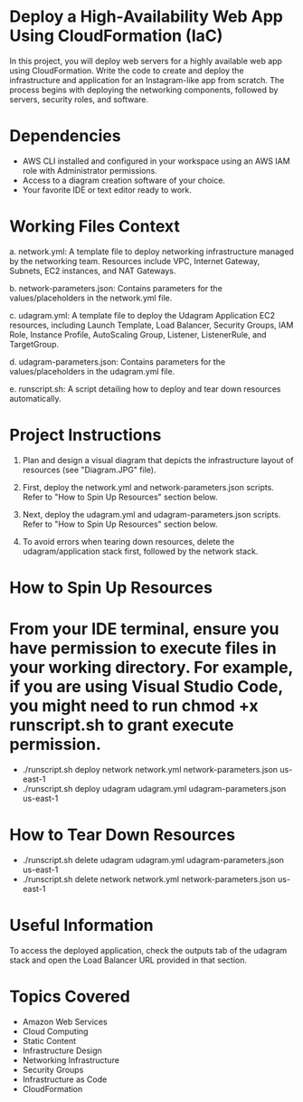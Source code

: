 # Deploy a High-Availability Web App Using CloudFormation (IaC)
In this project, you will deploy web servers for a highly available web app using CloudFormation. Write the code to create and deploy the infrastructure and application for an Instagram-like app from scratch. The process begins with deploying the networking components, followed by servers, security roles, and software.


# Dependencies
- AWS CLI installed and configured in your workspace using an AWS IAM role with Administrator permissions.
- Access to a diagram creation software of your choice.
- Your favorite IDE or text editor ready to work.


# Working Files Context
a. network.yml: A template file to deploy networking infrastructure managed by the networking team. Resources include VPC, Internet Gateway, Subnets, EC2 instances, and NAT Gateways.

b. network-parameters.json: Contains parameters for the values/placeholders in the network.yml file.

c. udagram.yml: A template file to deploy the Udagram Application EC2 resources, including Launch Template, Load Balancer, Security Groups, IAM Role, Instance Profile, AutoScaling Group, Listener, ListenerRule, and TargetGroup.

d. udagram-parameters.json: Contains parameters for the values/placeholders in the udagram.yml file.

e. runscript.sh: A script detailing how to deploy and tear down resources automatically.


# Project Instructions

1. Plan and design a visual diagram that depicts the infrastructure layout of resources (see "Diagram.JPG" file).

2. First, deploy the network.yml and network-parameters.json scripts. Refer to "How to Spin Up Resources" section below.

3. Next, deploy the udagram.yml and udagram-parameters.json scripts. Refer to "How to Spin Up Resources" section below.

4. To avoid errors when tearing down resources, delete the udagram/application stack first, followed by the network stack.


# How to Spin Up Resources

# From your IDE terminal, ensure you have permission to execute files in your working directory. For example, if you are using Visual Studio Code, you might need to run chmod +x runscript.sh to grant execute permission.

- ./runscript.sh deploy network network.yml network-parameters.json us-east-1
- ./runscript.sh deploy udagram udagram.yml udagram-parameters.json us-east-1

# How to Tear Down Resources

- ./runscript.sh delete udagram udagram.yml udagram-parameters.json us-east-1
- ./runscript.sh delete network network.yml network-parameters.json us-east-1


# Useful Information
To access the deployed application, check the outputs tab of the udagram stack and open the Load Balancer URL provided in that section.


# Topics Covered
- Amazon Web Services
- Cloud Computing
- Static Content
- Infrastructure Design
- Networking Infrastructure
- Security Groups
- Infrastructure as Code
- CloudFormation








